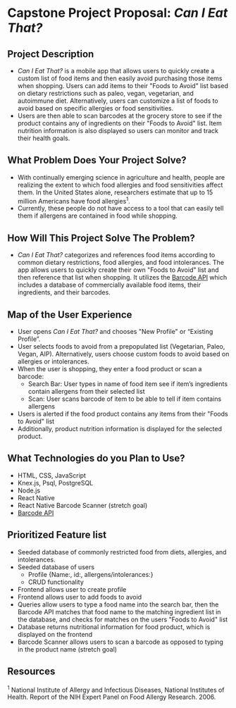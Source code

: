 # Capstone Project Proposal: _Can I Eat That?_   

## Project Description
* _Can I Eat That?_ is a mobile app that allows users to quickly create a custom list of food items and then easily avoid purchasing those items when shopping. Users can add items to their "Foods to Avoid" list based on dietary restrictions such as paleo, vegan, vegetarian, and autoimmune diet. Alternatively, users can customize a list of foods to avoid based on specific allergies or food sensitivities.
* Users are then able to scan barcodes at the grocery store to see if the product contains any of ingredients on their "Foods to Avoid" list. Item nutrition information is also displayed so users can monitor and track their health goals.    

## What Problem Does Your Project Solve?
* With continually emerging science in agriculture and health, people are realizing the extent to which food allergies and food sensitivities affect them. In the United States alone, researchers estimate that up to 15 million Americans have food allergies<sup>1</sup>.
* Currently, these people do not have access to a tool that can easily tell them if allergens are contained in food while shopping.

## How Will This Project Solve The Problem?
* _Can I Eat That?_ categorizes and references food items according to common dietary restrictions, food allergies, and food intolerances. The app allows users to quickly create their own "Foods to Avoid" list and then reference that list when shopping. It utilizes the [Barcode API](https://www.programmableweb.com/api/can-i-eat-it-barcode) which includes a database of commercially available food items, their ingredients, and their barcodes.     

## Map of the User Experience
* User opens _Can I Eat That?_ and chooses "New Profile" or “Existing Profile”.
* User selects foods to avoid from a prepopulated list (Vegetarian, Paleo, Vegan, AIP). Alternatively, users choose custom foods to avoid based on allergies or intolerances.  
* When the user is shopping, they enter a food product or scan a barcode:
  * Search Bar: User types in name of food item see if item’s ingredients contain allergens from their selected list
  * Scan: User scans barcode of item to be able to tell if item contains allergens
* Users is alerted if the food product contains any items from their "Foods to Avoid" list
* Additionally, product nutrition information is displayed for the selected product.

## What Technologies do you Plan to Use?
* HTML, CSS, JavaScript
* Knex.js, Psql, PostgreSQL
* Node.js
* React Native
* React Native Barcode Scanner (stretch goal)
* [Barcode API](https://www.programmableweb.com/api/can-i-eat-it-barcode)

## Prioritized Feature list
* Seeded database of commonly restricted food from diets, allergies, and intolerances.
* Seeded database of users
  * Profile {Name:, id:, allergens/intolerances:}
  * CRUD functionality
* Frontend allows user to create profile
* Frontend allows user to add foods to avoid
* Queries allow users to type a food name into the search bar, then the Barcode API matches that food name to the matching ingredient list in the database, and checks for matches on the users "Foods to Avoid" list
* Database returns nutritional information for food product, which is displayed on the frontend
* Barcode Scanner allows users to scan a barcode as opposed to typing in the product name (stretch goal)


## Resources
<sup>1</sup> National Institute of Allergy and Infectious Diseases, National Institutes of Health. Report of the NIH Expert Panel on Food Allergy Research. 2006.

